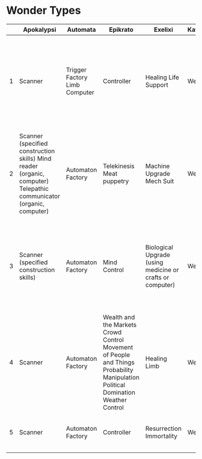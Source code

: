 # Wonder Types

|   | Apokalypsi                                                                                                          | Automata                      | Epikrato                                                                                                                         | Exelixi                                                   | Katastrofi | Metaptropi                                         | Prostasia                                                         | Skafoi                                                                                                          |
|---|---------------------------------------------------------------------------------------------------------------------|-------------------------------|----------------------------------------------------------------------------------------------------------------------------------|-----------------------------------------------------------|------------|----------------------------------------------------|-------------------------------------------------------------------|-----------------------------------------------------------------------------------------------------------------|
| 1 | Scanner                                                                                                             | Trigger Factory Limb Computer | Controller                                                                                                                       | Healing Life Support                                      | Weapon     | Changer                                            | Personal Armor Vaccine                                            | Ground Vehicle, Worn Ground Vehicle, Driven Water Vehicle, Worn Water Vehicle, Driven Bouncing                  |
| 2 | Scanner (specified construction skills) Mind reader (organic, computer) Telepathic communicator (organic, computer) | Automaton Factory             | Telekinesis Meat puppetry                                                                                                        | Machine Upgrade Mech Suit                                 | Weapon     | Substance Transmuter Hologram Generator            | Vehicle and Building Armor Computer Security Lockbox Architecture | Air Vehicle, Worn Air Vehicle, Driven Submarine, Worn Submarine, Driven Mole Machine, Worn Mole Machine, Driven |
| 3 | Scanner (specified construction skills)                                                                             | Automaton Factory             | Mind Control                                                                                                                     | Biological Upgrade (using medicine or crafts or computer) | Weapon     | Resizer                                            | Mental Shield Morphic Shield Occult Shield                        | Aerospace Vehicle, Worn Aerospace Vehicle, Driven Super-Submarine, Worn Super-Submarine, Driven                 |
| 4 | Scanner                                                                                                             | Automaton Factory             | Wealth and the Markets Crowd Control Movement of People and Things Probability Manipulation Political Domination Weather Control | Healing Limb                                              | Weapon     | Shapeshifter                                       | Dimensional Shield                                                | Teleporter Lightspeed Drive Dimensional Vehicle                                                                 |
| 5 | Scanner                                                                                                             | Automaton Factory             | Controller                                                                                                                       | Resurrection Immortality                                  | Weapon     | Shapeshifter Invisibility Phasing Pocket Dimension | "Impenetrabox"                                                    | Temporal Distortion Device Time Machine                                                                         |
